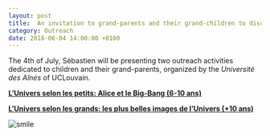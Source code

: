 ```yaml
---
layout: post
title:  An invitation to grand-parents and their grand-children to discover together the secrets of our Universe
category: Outreach
date: 2018-06-04 14:00:00 +0100
---
```


The 4th of July, Sébastien will be presenting two outreach activities
dedicated to children and their grand-parents, organized by the
*Université des Aînés* of UCLouvain.

[**L’Univers selon les petits: Alice et le Big-Bang (6-10
ans)**](http://www.universitedesaines.be/fiche-formation.php?categorie=435)

[**L’Univers selon les grands: les plus belles images de l’Univers
(+10
ans)**](http://www.universitedesaines.be/fiche-formation.php?categorie=444)

![smile]({{site.baseurl}}/assets/images/outreach/smile.jpg)
